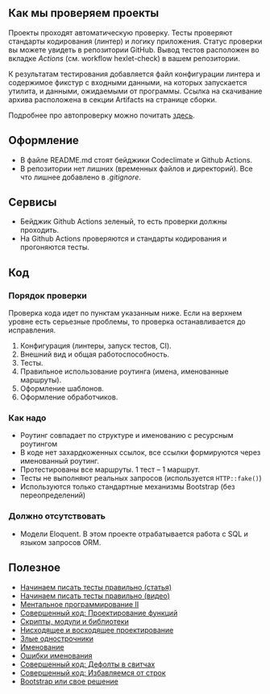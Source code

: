 ## Как мы проверяем проекты

Проекты проходят автоматическую проверку. Тесты проверяют стандарты кодирования (линтер) и логику приложения. Статус проверки вы можете увидеть в репозитории GitHub. Вывод тестов расположен во вкладке _Actions_ (см. workflow hexlet-check) в вашем репозитории.

К результатам тестирования добавляется файл конфигурации линтера и содержимое фикстур с входными данными, на которых запускается утилита, и данными, ожидаемыми от программы. Ссылка на скачивание архива расположена в секции Artifacts на странице сборки.

Подробнее про автопроверку можно почитать [здесь](https://help.hexlet.io/ru/articles/111530-avtoproverka-proektov).

## Оформление

* В файле README.md стоят бейджики Codeclimate и Github Actions.
* В репозитории нет лишних (временных файлов и директорий). Все что лишнее добавлено в *.gitignore*.

## Сервисы

* Бейджик Github Actions зеленый, то есть проверки должны проходить.
* На Github Actions проверяются и стандарты кодирования и прогоняются тесты.

## Код

### Порядок проверки

Проверка кода идет по пунктам указанным ниже. Если на верхнем уровне есть серьезные проблемы, то проверка останавливается до исправления.

1. Конфигурация (линтеры, запуск тестов, CI).
2. Внешний вид и общая работоспособность.
3. Тесты.
4. Правильное использование роутинга (имена, именованные маршруты).
5. Оформление шаблонов.
6. Оформление обработчиков.

### Как надо

* Роутинг совпадает по структуре и именованию с ресурсным роутингом
* В коде нет захардкоженных ссылок, все ссылки формируются через именованный роутинг.
* Протестированы все маршруты. 1 тест – 1 маршрут.
* Тесты не выполняют реальных запросов (используется `HTTP::fake()`)
* Используются только стандартные механизмы Bootstrap (без переопределений)

### Должно отсутствовать

* Модели Eloquent. В этом проекте отрабатывается работа с SQL и языком запросов ORM.

## Полезное

* [Начинаем писать тесты правильно (статья)](https://ru.hexlet.io/blog/posts/how-to-test-code)
* [Начинаем писать тесты правильно (видео)](https://www.youtube.com/watch?v=zsz8kdi62mE)
* [Ментальное программирование II](https://www.youtube.com/watch?v=vkUTX1hruF8)
* [Совершенный код: Проектирование функций](https://ru.hexlet.io/blog/posts/sovershennyy-kod-proektirovanie-funktsiy)
* [Скрипты, модули и библиотеки](https://ru.hexlet.io/blog/posts/skripty-moduli-i-biblioteki)
* [Нисходящее и восходящее проектирование](https://ru.hexlet.io/blog/posts/sovershennyy-kod-nishodyaschee-i-voshodyaschee-proektirovanie)
* [Злые однострочники](https://ru.hexlet.io/blog/posts/sovershennyy-kod-zlye-odnostrochniki)
* [Именование](https://ru.hexlet.io/blog/posts/naming-in-programming)
* [Ошибки именования](https://ru.hexlet.io/blog/posts/naming-errors-1)
* [Совершенный код: Дефолты в свитчах](https://ru.hexlet.io/blog/posts/sovershennyy-kod-defolty-v-svitchah)
* [Совершенный код: Избавляемся от строк](https://ru.hexlet.io/blog/posts/izbavlyaytes-ot-strok)
* [Bootstrap или свое решение](https://ru.hexlet.io/blog/posts/bootstrap-ili-svoe-reshenie)
